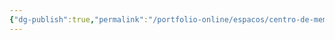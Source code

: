 ```yaml
---
{"dg-publish":true,"permalink":"/portfolio-online/espacos/centro-de-memoria-da-faculdade-de-letras/","tags":["💼/📍"],"created":"2024-02-05T11:59:48.401-03:00","updated":"2024-02-05T11:42:27.842-03:00"}
---
```


